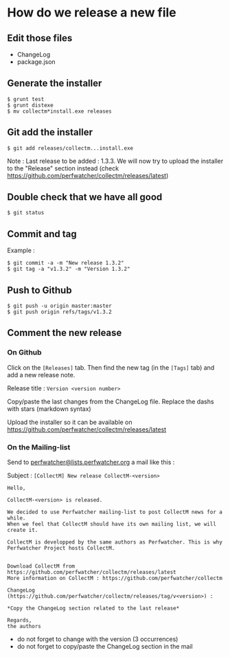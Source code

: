 # How do we release a new file

## Edit those files

* ChangeLog
* package.json

## Generate the installer

```
$ grunt test
$ grunt distexe
$ mv collectm*install.exe releases
```

## Git add the installer

```
$ git add releases/collectm...install.exe
```

Note : Last release to be added : 1.3.3.
We will now try to upload the installer to the "Release" section instead (check https://github.com/perfwatcher/collectm/releases/latest)

## Double check that we have all good

```
$ git status
```

## Commit and tag

Example :
```
$ git commit -a -m "New release 1.3.2"
$ git tag -a "v1.3.2" -m "Version 1.3.2"
```

## Push to Github

```
$ git push -u origin master:master
$ git push origin refs/tags/v1.3.2

```

## Comment the new release

### On Github

Click on the `[Releases]` tab. Then find the new tag (in the `[Tags]` tab) and add a new release note.

Release title : `Version <version number>`

Copy/paste the last changes from the ChangeLog file.
Replace the dashs with stars (markdown syntax)

Upload the installer so it can be available on https://github.com/perfwatcher/collectm/releases/latest

### On the Mailing-list

Send to perfwatcher@lists.perfwatcher.org a mail like this :

Subject : `[CollectM] New release CollectM-<version>`

```
Hello,

CollectM-<version> is released.

We decided to use Perfwatcher mailing-list to post CollectM news for a while.
When we feel that CollectM should have its own mailing list, we will create it.

CollectM is developped by the same authors as Perfwatcher. This is why Perfwatcher Project hosts CollectM.


Download CollectM from https://github.com/perfwatcher/collectm/releases/latest
More information on CollectM : https://github.com/perfwatcher/collectm

ChangeLog  (https://github.com/perfwatcher/collectm/releases/tag/v<version>) :

*Copy the ChangeLog section related to the last release*

Regards,
the authors
```

* do not forget to change <version> with the version (3 occurrences)
* do not forget to copy/paste the ChangeLog section in the mail


